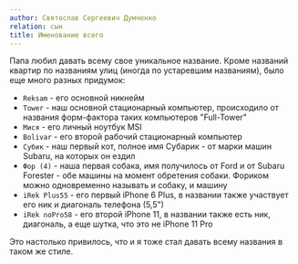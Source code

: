 ```yaml
---
author: Святослав Сергеевич Думченко
relation: сын
title: Именование всего
---
```


Папа любил давать всему свое уникальное название. Кроме названий квартир по названиям улиц (иногда по устаревшим названиям), было еще много разных придумок:
- `Reksam` - его основной никнейм
- `Tower` - наш основной стационарный компьютер, происходило от названия форм-фактора таких компьютеров "Full-Tower"
- `Мися` - его личный ноутбук MSI
- `Bolivar` - его второй рабочий стационарный компьютер
- `Субик` - наш первый кот, полное имя Субарик - от марки машин Subaru, на которых он ездил
- `Фор (4)` - наша первая собака, имя получилось от Ford и от Subaru Forester - обе машины на момент обретения собаки. Фориком можно одновременно называть и собаку, и машину
- `iRek Plus55` - его первый iPhone 6 Plus, в названии также участвует его ник и диагональ телефона (5,5")
- `iRek noPro58` - его второй iPhone 11, в названии также есть ник, диагональ, а еще шутка, что это не iPhone 11 Pro

Это настолько привилось, что и я тоже стал давать всему названия в таком же стиле.
